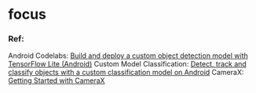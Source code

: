 # focus

### Ref:
Android Codelabs: [Build and deploy a custom object detection model with TensorFlow Lite (Android)](https://developers.google.com/codelabs/tflite-object-detection-android#0)
Custom Model Classification: [Detect, track and classify objects with a custom classification model on Android](https://developers.google.com/ml-kit/vision/object-detection/custom-models/android)
CameraX: [Getting Started with CameraX](https://developer.android.com/codelabs/camerax-getting-started#2https://developer.android.com/codelabs/camerax-getting-started#0)